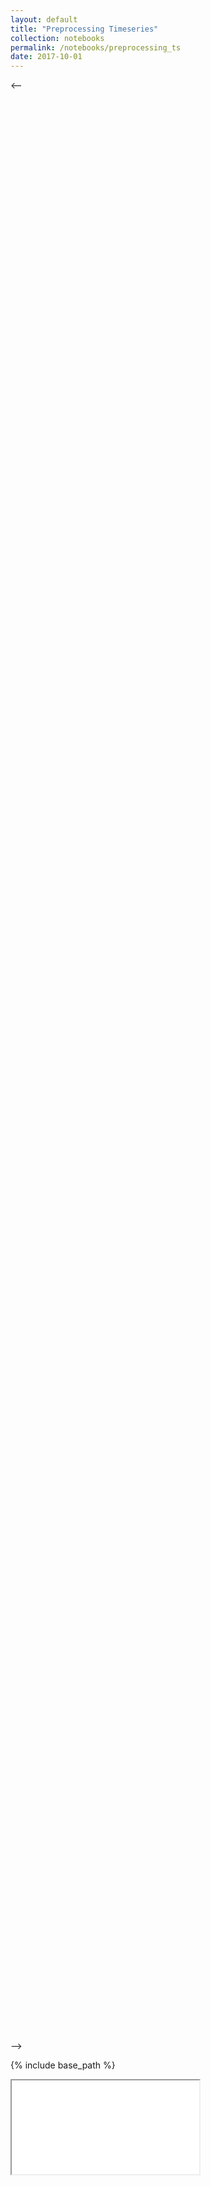 ```yaml
---
layout: default
title: "Preprocessing Timeseries"
collection: notebooks
permalink: /notebooks/preprocessing_ts
date: 2017-10-01
---
```


<--<object type="text/html" data="" width="100%" height="80%"></object>-->

{% include base_path %}

<iframe src="{{ base_path }}/files/notebooks_html/Preprocessing_ts.html"></iframe>

